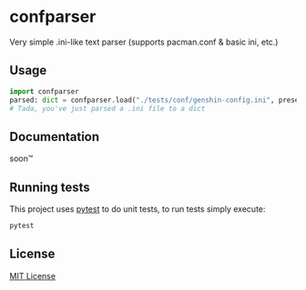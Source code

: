 # confparser

Very simple .ini-like text parser (supports pacman.conf & basic ini, etc.)

## Usage

```python
import confparser
parsed: dict = confparser.load("./tests/conf/genshin-config.ini", preserve_comments=False)
# Tada, you've just parsed a .ini file to a dict
```

## Documentation

soon:tm:

## Running tests

This project uses [pytest](pytest.org) to do unit tests, to run tests simply execute:

```bash
pytest
```

## License

[MIT License](LICENSE)